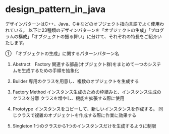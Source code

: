 # design_pattern_in_java
デザインパターンはC++、Java、C＃などのオブジェクト指向言語でよく使用われている。
以下に23種類のデザインパターンを「オブジェクトの生成」「プログラムの構成」「オブジェクトの振る舞い」に分けて、それぞれの特長をご紹介いたします。

①　「オブジェクトの生成」に関するパターンパターン名
1. Abstract　Factory
関連する部品(オブジェクト群)をまとめて一つのシステムを生成するための手順を抽象化

2. Builder
専用のクラスを用意し、複数のオブジェクトを生成する

3. Factory Method
インスタンス生成のための枠組みと、インスタンス生成のクラスを分離
クラスを増やし、機能を拡張する際に使用

4. Prototype
インスタンスをコピーして、新しいインスタンスを作成する。
同じクラスで複雑のオブジェクトを作成する際に作業に効果する

5. Singleton
1つのクラスから1つのインスタンスだけを生成するように制限